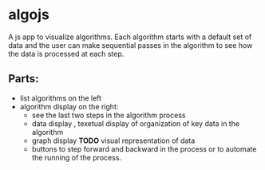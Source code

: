 # algojs
A js app to visualize algorithms. Each algorithm starts with a default set of data
and the user can make sequential passes in the algorithm to see how the data is processed
at each step.

## Parts:
* list algorithms on the left 
* algorithm display on the right:
    * see the last two steps in the algorithm process
    * data display , texetual display of organization of key data in the algorithm
    * graph display **TODO** visual representation of data
    * buttons to step forward and backward in the process or to automate the running of the 
    process. 
    

